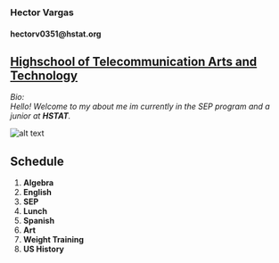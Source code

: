 ### Hector Vargas  
####   __hectorv0351@hstat.org__  
## [Highschool of Telecommunication Arts and Technology](http://www.hstat.org/)

_Bio:_  
_Hello! Welcome to my about me im currently in the SEP program and a junior at **HSTAT**._  

![alt text](https://i.giphy.com/media/CXwqujCzrr5D2/giphy.webp)
 
## Schedule  
1. __Algebra__  
2. __English__  
3. __SEP__  
4. __Lunch__  
5. __Spanish__  
6. __Art__  
7. __Weight Training__  
8. __US History__  

